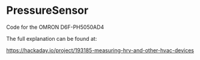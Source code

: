 # PressureSensor
Code for the OMRON D6F-PH5050AD4

The full explanation can be found at:

https://hackaday.io/project/193185-measuring-hrv-and-other-hvac-devices
